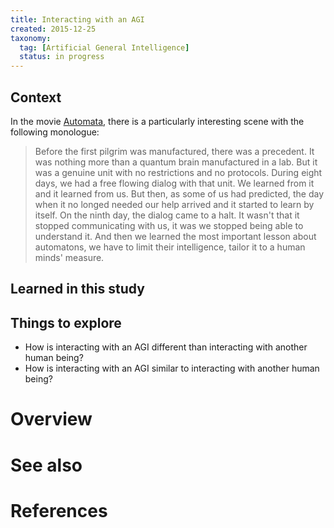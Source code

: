```yaml
---
title: Interacting with an AGI
created: 2015-12-25
taxonomy:
  tag: [Artificial General Intelligence]
  status: in progress
---
```


## Context

In the movie [Automata](http://www.imdb.com/title/tt1971325/), there is a particularly interesting scene with the following monologue:

> Before the first pilgrim was manufactured, there was a precedent. It was nothing more than a quantum brain manufactured in a lab. But it was a genuine unit with no restrictions and no protocols.
> During eight days, we had a free flowing dialog with that unit. We learned from it and it learned from us. But then, as some of us had predicted, the day when it no longed needed our help arrived and it started to learn by itself.
> On the ninth day, the dialog came to a halt. It wasn't that it stopped communicating with us, it was we stopped being able to understand it. And then we learned the most important lesson about automatons, we have to limit their intelligence, tailor it to a human minds' measure.

## Learned in this study

## Things to explore

* How is interacting with an AGI different than interacting with another human being?
* How is interacting with an AGI similar to interacting with another human being?

# Overview

# See also

# References
